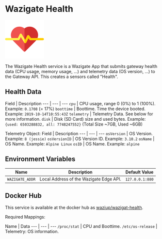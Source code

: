 # Wazigate Health

![Wazigate Health](www/icons/health.svg)

The Wazigate Health service is a Wazigate App that submits gateway health data (CPU usage, memory usage, ...) and telemetry data (OS version, ...) to the Gateway API.
This creates a sensors called "Health".

## Health Data

Field | Description
--- | --- | ---
`cpu` | CPU usage, range 0 (0%) to 1 (100%). Example: `0.1708` (= 17%)
`boottime` | Boottime. Time the device booted. Example: `2019-10-14T10:55:43Z`
`telemetry` | Telemetry Data. See below for more information.
`disk` | Disk (SD Card) size and used bytes. Example: `{used: 6503288832, all: 7748247552}` (Total Size ~7GB, Used ~6GB)

Telemetry Object:
Field | Description
--- | --- | ---
`osVersion` | OS Version. Example: `8 (jessie)`
`osVersionID` | OS Version ID. Example: `3.10.2`
`osName` | OS Name. Example: `Alpine Linux`
`osID` | OS Name. Example: `alpine`

## Environment Variables

Name | Description | Default Value
--- | --- | ---
`WAZIGATE_ADDR` | Local Address of the Wazigate Edge API. | `127.0.0.1:880`

## Docker Hub

This service is available at the docker hub as [waziup/wazigat-health](https://hub.docker.com/r/waziup/wazigate-health).

Required Mappings:

Name | Data
--- | --- | ---
`/proc/stat` | CPU and Boottime.
`/etc/os-release` | Telemetry: OS information.

